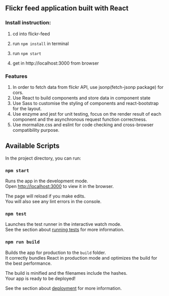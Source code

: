 ## Flickr feed application built with React

### Install instruction:

1. cd into flickr-feed
2. run `npm install` in terminal

3. run `npm start`

4. get in http://localhost:3000 from browser

### Features

1. In order to fetch data from flickr API, use jsonp(fetch-jsonp package) for cors.
2. Use React to build components and store data in component state
3. Use Sass to customise the styling of components and react-bootstrap for the layout.
4. Use enzyme and jest for unit testing, focus on the render result of each component and the asynchronous request function correctness.
5. Use mormalize.css and eslint for code checking and cross-browser compatibility purpose.

## Available Scripts

In the project directory, you can run:

### `npm start`

Runs the app in the development mode.<br />
Open [http://localhost:3000](http://localhost:3000) to view it in the browser.

The page will reload if you make edits.<br />
You will also see any lint errors in the console.

### `npm test`

Launches the test runner in the interactive watch mode.<br />
See the section about [running tests](https://facebook.github.io/create-react-app/docs/running-tests) for more information.

### `npm run build`

Builds the app for production to the `build` folder.<br />
It correctly bundles React in production mode and optimizes the build for the best performance.

The build is minified and the filenames include the hashes.<br />
Your app is ready to be deployed!

See the section about [deployment](https://facebook.github.io/create-react-app/docs/deployment) for more information.

```

```
